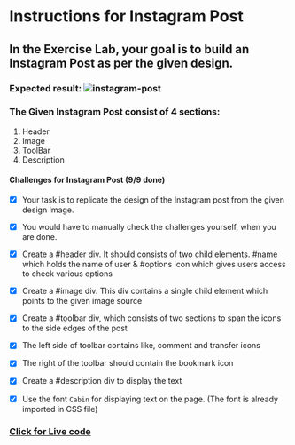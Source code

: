 # Instructions for Instagram Post

## In the Exercise Lab, your goal is to build an Instagram Post as per the given design.

### Expected result: ![instagram-post](https://github.com/selimbiber/-30Day30Project-HTML5-CSS3-Challenges/assets/117529414/28c60b82-254e-4d81-854a-1ef47768a414)

### The Given Instagram Post consist of 4 sections:

1.  Header
2.  Image
3.  ToolBar
4.  Description

#### Challenges for Instagram Post (9/9 done)

- [x] Your task is to replicate the design of the Instagram post from the given design Image.

- [x] You would have to manually check the challenges yourself, when you are done.

- [x] Create a #header div. It should consists of two child elements. #name which holds the name of user & #options icon which gives users access to check various options

- [x] Create a #image div. This div contains a single child element which points to the given image source

- [x] Create a #toolbar div, which consists of two sections to span the icons to the side edges of the post

- [x] The left side of toolbar contains like, comment and transfer icons

- [x] The right of the toolbar should contain the bookmark icon

- [x] Create a #description div to display the text

- [x] Use the font `Cabin` for displaying text on the page. (The font is already imported in CSS file)

### [Click for Live code](https://selimbiber.github.io/Vanilla-CSS-Challenges/Day01-instagram-post/)
